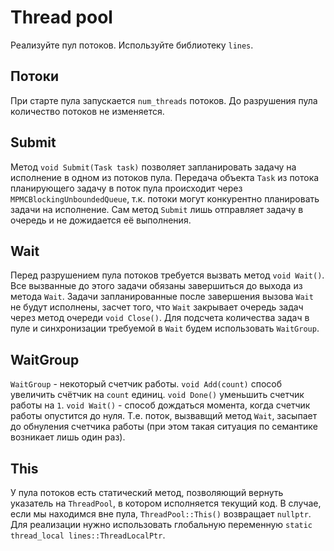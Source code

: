 # Thread pool

Реализуйте пул потоков. Используйте библиотеку `lines`.

## Потоки

При старте пула запускается `num_threads` потоков. До разрушения пула количество потоков не изменяется.

## Submit

Метод `void Submit(Task task)` позволяет запланировать задачу на исполнение в одном из потоков пула. Передача объекта `Task` из потока планирующего задачу в поток пула происходит через `MPMCBlockingUnboundedQueue`, т.к. потоки могут конкурентно планировать задачи на исполнение. Сам метод `Submit` лишь отправляет задачу в очередь и не дожидается её выполнения.

## Wait

Перед разрушением пула потоков требуется вызвать метод `void Wait()`. Все вызванные до этого задачи обязаны завершиться до выхода из метода `Wait`. Задачи запланированные после завершения вызова `Wait` не будут исполнены, засчет того, что `Wait` закрывает очередь задач через метод очереди `void Close()`. Для подсчета количества задач в пуле и синхронизации требуемой в `Wait` будем использовать `WaitGroup`. 

## WaitGroup

`WaitGroup` -  некоторый счетчик работы. `void Add(count)` способ увеличить счётчик на `count` единиц. `void Done()` уменьшить счетчик работы на `1`. `void Wait()` - способ дождаться момента, когда счетчик работы опустится до нуля. Т.е. поток, вызвавщий метод `Wait`, засыпает до обнуления счетчика работы (при этом такая ситуация по семантике возникает лишь один раз).

## This

У пула потоков есть статический метод, позволяющий вернуть указатель на `ThreadPool`, в котором исполняется текущий код. В случае, если мы находимся вне пула, `ThreadPool::This()` возвращает `nullptr`. Для реализации нужно использовать глобальную переменную `static thread_local lines::ThreadLocalPtr`.
